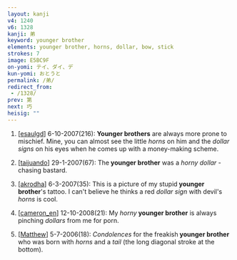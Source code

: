 ```yaml
---
layout: kanji
v4: 1240
v6: 1328
kanji: 弟
keyword: younger brother
elements: younger brother, horns, dollar, bow, stick
strokes: 7
image: E5BC9F
on-yomi: テイ、ダイ、デ
kun-yomi: おとうと
permalink: /弟/
redirect_from:
 - /1328/
prev: 第
next: 巧
heisig: ""
---
```


1) [<a href="http://kanji.koohii.com/profile/esaulgd">esaulgd</a>] 6-10-2007(216): <strong>Younger brothers</strong> are always more prone to mischief. Mine, you can almost see the little <em>horns</em> on him and the <em>dollar signs</em> on his eyes when he comes up with a money-making scheme.

2) [<a href="http://kanji.koohii.com/profile/taijuando">taijuando</a>] 29-1-2007(67): The<strong> younger brother</strong> was a <em>horny</em> <em>dollar</em> -chasing bastard.

3) [<a href="http://kanji.koohii.com/profile/akrodha">akrodha</a>] 6-3-2007(35): This is a picture of my stupid<strong> younger brother</strong>&#039;s tattoo. I can&#039;t believe he thinks a red <em>dollar sign</em> with devil&#039;s <em>horns</em> is cool.

4) [<a href="http://kanji.koohii.com/profile/cameron_en">cameron_en</a>] 12-10-2008(21): My <em>horny</em><strong> younger brother</strong> is always pinching <em>dollars</em> from me for porn.

5) [<a href="http://kanji.koohii.com/profile/Matthew">Matthew</a>] 5-7-2006(18): <em>Condolences</em> for the freakish<strong> younger brother</strong> who was born with <em>horns</em> and a <em>tail</em> (the long diagonal stroke at the bottom).

